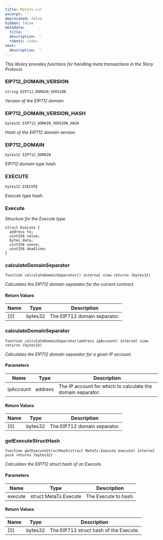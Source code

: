 ```yaml
---
title: MetaTx.sol
excerpt: ''
deprecated: false
hidden: false
metadata:
  title: ''
  description: ''
  robots: index
next:
  description: ''
---
```

*This library provides functions for handling meta transactions in the Story Protocol.*

### EIP712\_DOMAIN\_VERSION

```solidity
string EIP712_DOMAIN_VERSION
```

*Version of the EIP712 domain.*

### EIP712\_DOMAIN\_VERSION\_HASH

```solidity
bytes32 EIP712_DOMAIN_VERSION_HASH
```

*Hash of the EIP712 domain version.*

### EIP712\_DOMAIN

```solidity
bytes32 EIP712_DOMAIN
```

*EIP712 domain type hash.*

### EXECUTE

```solidity
bytes32 EXECUTE
```

*Execute type hash.*

### Execute

*Structure for the Execute type.*

```solidity
struct Execute {
  address to;
  uint256 value;
  bytes data;
  uint256 nonce;
  uint256 deadline;
}
```

### calculateDomainSeparator

```solidity
function calculateDomainSeparator() internal view returns (bytes32)
```

*Calculates the EIP712 domain separator for the current contract.*

#### Return Values

| Name | Type    | Description                  |
| ---- | ------- | ---------------------------- |
| \[0] | bytes32 | The EIP712 domain separator. |

### calculateDomainSeparator

```solidity
function calculateDomainSeparator(address ipAccount) internal view returns (bytes32)
```

*Calculates the EIP712 domain separator for a given IP account.*

#### Parameters

| Name      | Type    | Description                                                 |
| --------- | ------- | ----------------------------------------------------------- |
| ipAccount | address | The IP account for which to calculate the domain separator. |

#### Return Values

| Name | Type    | Description                  |
| ---- | ------- | ---------------------------- |
| \[0] | bytes32 | The EIP712 domain separator. |

### getExecuteStructHash

```solidity
function getExecuteStructHash(struct MetaTx.Execute execute) internal pure returns (bytes32)
```

*Calculates the EIP712 struct hash of an Execute.*

#### Parameters

| Name    | Type                  | Description          |
| ------- | --------------------- | -------------------- |
| execute | struct MetaTx.Execute | The Execute to hash. |

#### Return Values

| Name | Type    | Description                            |
| ---- | ------- | -------------------------------------- |
| \[0] | bytes32 | The EIP712 struct hash of the Execute. |
